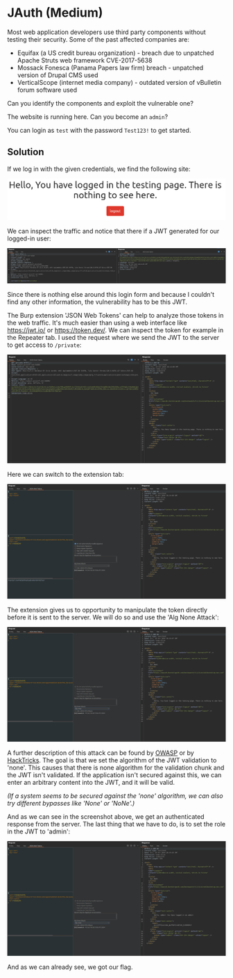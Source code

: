 # JAuth (Medium)
Most web application developers use third party components without testing their security. Some of the past affected companies are:
* Equifax (a US credit bureau organization) - breach due to unpatched Apache Struts web framework CVE-2017-5638
* Mossack Fonesca (Panama Papers law firm) breach - unpatched version of Drupal CMS used
* VerticalScope (internet media company) - outdated version of vBulletin forum software used

Can you identify the components and exploit the vulnerable one?

The website is running here. Can you become an `admin`?

You can login as `test` with the password `Test123!` to get started.

## Solution
If we log in with the given credentials, we find the following site:

![Logged in](./images/JAuth_5.png)

We can inspect the traffic and notice that there if a JWT generated for our logged-in user:

![JWT](./images/JAuth_4.png)

Since there is nothing else around this login form and because I couldn't find any other information, the vulnerability has to be this JWT.

The Burp extension 'JSON Web Tokens' can help to analyze those tokens in the web traffic. It's much easier than using a web interface like https://jwt.io/ or https://token.dev/. We can inspect the token for example in the Repeater tab. I used the request where we send the JWT to the server to get access to `/private`:

![Private](./images/JAuth_0.png)

Here we can switch to the extension tab:

![JWT Extension](./images/JAuth_1.png)

The extension gives us to opportunity to manipulate the token directly before it is sent to the server. We will do so and use the 'Alg None Attack':

![Alg None Attack](./images/JAuth_2.png)

A further description of this attack can be found by [OWASP](https://owasp.org/www-project-web-security-testing-guide/latest/4-Web_Application_Security_Testing/06-Session_Management_Testing/10-Testing_JSON_Web_Tokens) or by [HackTricks](https://book.hacktricks.xyz/pentesting-web/hacking-jwt-json-web-tokens#modify-the-algorithm-to-none). The goal is that we set the algorithm of the JWT validation to 'none'. This causes that there is none algorithm for the validation chunk and the JWT isn't validated. If the application isn't secured against this, we can enter an arbitrary content into the JWT, and it will be valid.

_(If a system seems to be secured against the 'none' algorithm, we can also try different bypasses like 'None' or 'NoNe'.)_

And as we can see in the screenshot above, we get an authenticated response from the server. The last thing that we have to do, is to set the role in the JWT to 'admin':

![Admin JWT](./images/JAuth_3.png)

And as we can already see, we got our flag.
